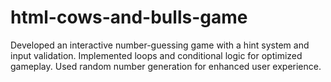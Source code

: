 # html-cows-and-bulls-game
Developed an interactive number-guessing game with a hint system and input validation. Implemented loops and conditional logic for optimized gameplay. Used random number generation for enhanced user experience.
